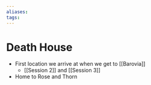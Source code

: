 ```yaml
---
aliases: 
tags: 
---
```


# Death House

- First location we arrive at when we get to [[Barovia]]
	- [[Session 2]] and [[Session 3]]
- Home to Rose and Thorn